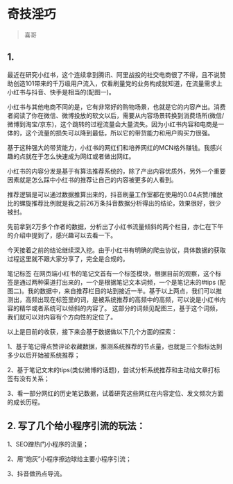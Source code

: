 # 奇技淫巧
> 喜哥

## 1. 

最近在研究小红书，这个连续拿到腾讯、阿里战投的社交电商很了不得，且不说赞助创造101带来的千万级用户流入，仅看刷量党的业务构成就知道，在流量需求上小红书与抖音、快手是相当的(配图一)。

小红书与其他电商不同的是，它有非常好的购物场景，也就是它的内容产出。消费者阅读了你在微信、微博投放的软文以后，需要从内容场景转换到消费场所(微信/微博到淘宝/京东)，这个跳转的过程流量会大量流失。因为小红书内容和电商是一体的，这个流量的损失可以降到最低，所以它的带货能力和用户购买力很强。

基于这种强大的带货能力，小红书的网红们和培养网红的MCN格外赚钱。我感兴趣的点就在于怎么快速成为网红或者做出网红。

小红书的内容分发是基于有算法推荐系统的，除了产出内容优质外，另外一个重要因素就是怎么踩中小红书的推荐让自己的内容被更多的人看到。

推荐逻辑是可以通过数据推算出来的，抖音刷量工作室都在使用的0.04点赞/播放比的螺旋推荐比例就是我之前26万条抖音数据分析得出的结论，效果很好，很少被封。

先前拿到2万多个作者的数据，分析出了小红书流量倾斜的两个栏目，亦仁在下午的介绍中提到了，感兴趣可以去看一下。

今天接着之前的结论继续深入挖。由于小红书有明确的爬虫协议，具体数据的获取过程这里就不跟大家分享了，完全是合规的。

笔记标签
在网页端小红书的笔记文首有一个标签模块，根据目前的观察，这个标签是通过两种渠道打出来的，一个是根据笔记文本词频，一个是笔记末的#tips (配图二)。我的数据中，来自推荐栏目的站到接近一半。基于以上两点，我们可以推测出，高频出现在标签里的词，是被系统推荐的高频中的高频，可以说是小红书内容的精华或者系统可以倾斜的内容了。
这部分的词频见配图三，基于这个词频，我们就可以对内容有个方向性的定位了。

以上是目前的收获，接下来会基于数据做以下几个方面的探索：

1、基于笔记得点赞评论收藏数据，推测系统推荐的节点量，也就是三个指标达到多少以后开始被系统推荐；

2、基于笔记文末的tips(类似微博的话题)，尝试分析系统推荐和主动给文章打标签有没有关系；

3、看一部分网红的历史笔记数据，试着研究这些网红在内容定位、发文频次方面的成长历程。

## 2. 写了几个给小程序引流的玩法：
1、SEO蹭热门小程序的流量；

2、用“炮灰”小程序擦边球给主要小程序引流；

3、抖音做热点导流。

